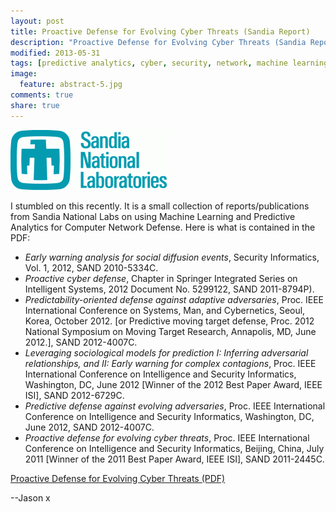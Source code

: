 ```yaml
---
layout: post
title: Proactive Defense for Evolving Cyber Threats (Sandia Report)
description: "Proactive Defense for Evolving Cyber Threats (Sandia Report)"
modified: 2013-05-31
tags: [predictive analytics, cyber, security, network, machine learning]
image:
  feature: abstract-5.jpg
comments: true
share: true
---
```


![](/images/sandia.png)

I stumbled on this recently.  It is a small collection of reports/publications from Sandia National Labs on using Machine Learning and Predictive Analytics for Computer Network Defense.  Here is what is contained in the PDF:

 - *Early warning analysis for social diffusion events*, Security Informatics, Vol. 1, 2012, SAND 2010-5334C.  
 - *Proactive cyber defense*, Chapter in Springer Integrated Series on Intelligent Systems, 2012 Document No. 5299122, SAND 2011-8794P).  
 - *Predictability-oriented defense against adaptive adversaries*, Proc. IEEE International Conference on Systems, Man, and Cybernetics, Seoul, Korea, October 2012. [or Predictive moving target defense, Proc. 2012 National Symposium on Moving Target Research, Annapolis, MD, June 2012.], SAND 2012-4007C.  
 - *Leveraging sociological models for prediction I: Inferring adversarial relationships, and II: Early warning for complex contagions*, Proc. IEEE International Conference on Intelligence and Security Informatics, Washington, DC, June 2012 [Winner of the 2012 Best Paper Award, IEEE ISI], SAND 2012-6729C.  
 - *Predictive defense against evolving adversaries*, Proc. IEEE International Conference on Intelligence and Security Informatics, Washington, DC, June 2012, SAND 2012-4007C. 
 - *Proactive defense for evolving cyber threats*, Proc. IEEE International Conference on Intelligence and Security Informatics, Beijing, China, July 2011 [Winner of the 2011 Best Paper Award, IEEE ISI], SAND 2011-2445C. 

[Proactive Defense for Evolving Cyber  Threats (PDF)](http://www.fas.org/irp/eprint/proactive.pdf)

--Jason
x	